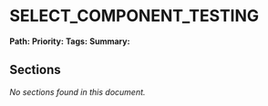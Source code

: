 # SELECT_COMPONENT_TESTING
**Path:** 
**Priority:** 
**Tags:** 
**Summary:** 

## Sections

*No sections found in this document.*

